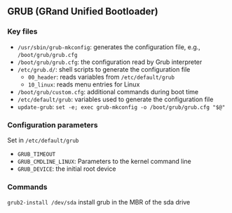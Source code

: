 ## GRUB (GRand Unified Bootloader)

### Key files
- `/usr/sbin/grub-mkconfig`: generates the configuration file, e.g., `/boot/grub/grub.cfg`
- `/boot/grub/grub.cfg`: the configuration read by Grub interpreter
- `/etc/grub.d/`: shell scripts to generate the configuration file
  - `00_header`: reads variables from `/etc/default/grub`
  - `10_linux`: reads menu entries for Linux
- `/boot/grub/custom.cfg`: additional commands during boot time
- `/etc/default/grub`: variables used to generate the configuration file
- `update-grub`: `set -e; exec grub-mkconfig -o /boot/grub/grub.cfg "$@"`

### Configuration parameters

Set in `/etc/default/grub`
- `GRUB_TIMEOUT`
- `GRUB_CMDLINE_LINUX`: Parameters to the kernel command line
- `GRUB_DEVICE`: the initial root device


### Commands
`grub2-install /dev/sda` install grub in the MBR of the sda drive
